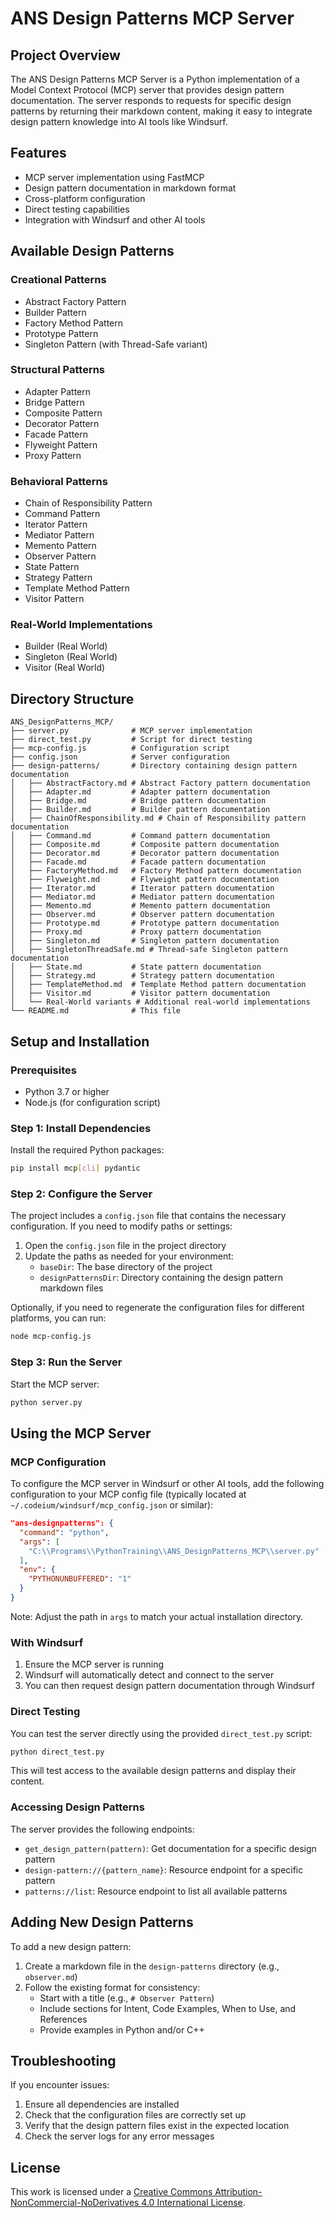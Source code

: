 # ANS Design Patterns MCP Server

## Project Overview

The ANS Design Patterns MCP Server is a Python implementation of a Model Context Protocol (MCP) server that provides design pattern documentation. The server responds to requests for specific design patterns by returning their markdown content, making it easy to integrate design pattern knowledge into AI tools like Windsurf.

## Features

- MCP server implementation using FastMCP
- Design pattern documentation in markdown format
- Cross-platform configuration
- Direct testing capabilities
- Integration with Windsurf and other AI tools

## Available Design Patterns

### Creational Patterns
- Abstract Factory Pattern
- Builder Pattern
- Factory Method Pattern
- Prototype Pattern
- Singleton Pattern (with Thread-Safe variant)

### Structural Patterns
- Adapter Pattern
- Bridge Pattern
- Composite Pattern
- Decorator Pattern
- Facade Pattern
- Flyweight Pattern
- Proxy Pattern

### Behavioral Patterns
- Chain of Responsibility Pattern
- Command Pattern
- Iterator Pattern
- Mediator Pattern
- Memento Pattern
- Observer Pattern
- State Pattern
- Strategy Pattern
- Template Method Pattern
- Visitor Pattern

### Real-World Implementations
- Builder (Real World)
- Singleton (Real World)
- Visitor (Real World)

## Directory Structure

```
ANS_DesignPatterns_MCP/
├── server.py              # MCP server implementation
├── direct_test.py         # Script for direct testing
├── mcp-config.js          # Configuration script
├── config.json            # Server configuration
├── design-patterns/       # Directory containing design pattern documentation
│   ├── AbstractFactory.md # Abstract Factory pattern documentation
│   ├── Adapter.md         # Adapter pattern documentation
│   ├── Bridge.md          # Bridge pattern documentation
│   ├── Builder.md         # Builder pattern documentation
│   ├── ChainOfResponsibility.md # Chain of Responsibility pattern documentation
│   ├── Command.md         # Command pattern documentation
│   ├── Composite.md       # Composite pattern documentation
│   ├── Decorator.md       # Decorator pattern documentation
│   ├── Facade.md          # Facade pattern documentation
│   ├── FactoryMethod.md   # Factory Method pattern documentation
│   ├── Flyweight.md       # Flyweight pattern documentation
│   ├── Iterator.md        # Iterator pattern documentation
│   ├── Mediator.md        # Mediator pattern documentation
│   ├── Memento.md         # Memento pattern documentation
│   ├── Observer.md        # Observer pattern documentation
│   ├── Prototype.md       # Prototype pattern documentation
│   ├── Proxy.md           # Proxy pattern documentation
│   ├── Singleton.md       # Singleton pattern documentation
│   ├── SingletonThreadSafe.md # Thread-safe Singleton pattern documentation
│   ├── State.md           # State pattern documentation
│   ├── Strategy.md        # Strategy pattern documentation
│   ├── TemplateMethod.md  # Template Method pattern documentation
│   ├── Visitor.md         # Visitor pattern documentation
│   └── Real-World variants # Additional real-world implementations
└── README.md              # This file
```

## Setup and Installation

### Prerequisites

- Python 3.7 or higher
- Node.js (for configuration script)

### Step 1: Install Dependencies

Install the required Python packages:

```bash
pip install mcp[cli] pydantic
```

### Step 2: Configure the Server

The project includes a `config.json` file that contains the necessary configuration. If you need to modify paths or settings:

1. Open the `config.json` file in the project directory
2. Update the paths as needed for your environment:
   - `baseDir`: The base directory of the project
   - `designPatternsDir`: Directory containing the design pattern markdown files

Optionally, if you need to regenerate the configuration files for different platforms, you can run:

```bash
node mcp-config.js
```

### Step 3: Run the Server

Start the MCP server:

```bash
python server.py
```

## Using the MCP Server

### MCP Configuration

To configure the MCP server in Windsurf or other AI tools, add the following configuration to your MCP config file (typically located at `~/.codeium/windsurf/mcp_config.json` or similar):

```json
"ans-designpatterns": {
  "command": "python",
  "args": [
    "C:\\Programs\\PythonTraining\\ANS_DesignPatterns_MCP\\server.py"
  ],
  "env": {
    "PYTHONUNBUFFERED": "1"
  }
}
```

Note: Adjust the path in `args` to match your actual installation directory.

### With Windsurf

1. Ensure the MCP server is running
2. Windsurf will automatically detect and connect to the server
3. You can then request design pattern documentation through Windsurf

### Direct Testing

You can test the server directly using the provided `direct_test.py` script:

```bash
python direct_test.py
```

This will test access to the available design patterns and display their content.

### Accessing Design Patterns

The server provides the following endpoints:

- `get_design_pattern(pattern)`: Get documentation for a specific design pattern
- `design-pattern://{pattern_name}`: Resource endpoint for a specific pattern
- `patterns://list`: Resource endpoint to list all available patterns

## Adding New Design Patterns

To add a new design pattern:

1. Create a markdown file in the `design-patterns` directory (e.g., `observer.md`)
2. Follow the existing format for consistency:
   - Start with a title (e.g., `# Observer Pattern`)
   - Include sections for Intent, Code Examples, When to Use, and References
   - Provide examples in Python and/or C++

## Troubleshooting

If you encounter issues:

1. Ensure all dependencies are installed
2. Check that the configuration files are correctly set up
3. Verify that the design pattern files exist in the expected location
4. Check the server logs for any error messages

## License

This work is licensed under a [Creative Commons Attribution-NonCommercial-NoDerivatives 4.0 International License](https://creativecommons.org/licenses/by-nc-nd/4.0/).
